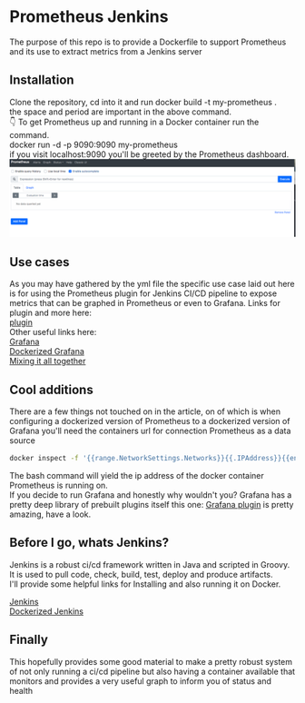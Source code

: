 # Prometheus Jenkins

The purpose of this repo is to provide a Dockerfile to support Prometheus and its use to extract metrics from a Jenkins server

## Installation

Clone the repository, cd into it and run docker build -t my-prometheus .  
the space and period are important in the above command.  
👇 To get Prometheus up and running in a Docker container run the command.     
docker run -d -p 9090:9090 my-prometheus  
if you visit localhost:9090 you'll be greeted by the Prometheus dashboard.  
![](images/prometheus.png?raw=true)

## Use cases
As you may have gathered by the yml file the specific use case laid out here is for using the Prometheus plugin for Jenkins CI/CD pipeline to expose metrics that can be graphed in Prometheus or even to Grafana.
Links for plugin and more here:  
[plugin](https://plugins.jenkins.io/prometheus/)  
Other useful links here:  
[Grafana](https://grafana.com/)  
[Dockerized Grafana](https://hub.docker.com/r/grafana/grafana/)  
[Mixing it all together](https://medium.com/@eng.mohamed.m.saeed/monitoring-jenkins-with-grafana-and-prometheus-a7e037cbb376)
## Cool additions  
There are a few things not touched on in the article, on of which is when configuring a dockerized version of Prometheus to a dockerized version of Grafana you'll need the containers url for connection Prometheus as a data source  
```bash
docker inspect -f '{{range.NetworkSettings.Networks}}{{.IPAddress}}{{end}}' xxxxxxxxx id of container
```  
The bash command will yield the ip address of the docker container Prometheus is running on.  
If you decide to run Grafana and honestly why wouldn't you? Grafana has a pretty deep library of prebuilt plugins itself this one: [Grafana plugin](https://grafana.com/grafana/dashboards/9524) is pretty amazing, have a look.
## Before I go, whats Jenkins?  
Jenkins is a robust ci/cd framework written in Java and scripted in Groovy.  
It is used to pull code, check, build, test, deploy and produce artifacts.  
I'll provide some helpful links for Installing and also running it on Docker.  

[Jenkins](https://www.jenkins.io/doc/book/installing/)  
[Dockerized Jenkins](https://hub.docker.com/r/jenkins/jenkins)  
## Finally  
This hopefully provides some good material to make a pretty robust system of not only running a ci/cd pipeline but also having a container available that monitors and provides a very useful graph to inform you of status and health
